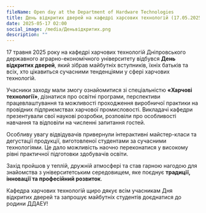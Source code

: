 ```yaml
---
fileName: Open day at the Department of Hardware Technologies
title: День відкритих дверей на кафедрі харсових технологій (17.05.2025 року)
date: 2025-05-17 02:00
social_image: /media/Деньвідкритих.png
description: ""
---
```

17 травня 2025 року на кафедрі харчових технологій Дніпровського державного аграрно-економічного університету відбувся **День відкритих дверей**, який зібрав майбутніх вступників, їхніх батьків та всіх, хто цікавиться сучасними тенденціями у сфері харчових технологій.

Учасники заходу мали змогу ознайомитися зі спеціальністю **«Харчові технології»**, дізнатися про освітні програми, перспективи працевлаштування та можливості проходження виробничої практики на провідних підприємствах харчової промисловості. Викладачі кафедри презентували свої наукові розробки, розповіли про особливості навчання та відповіли на численні запитання гостей.

Особливу увагу відвідувачів привернули інтерактивні майстер-класи та дегустації продукції, виготовленої студентами за сучасними технологіями. Це дало можливість наочно переконатися у високому рівні практичної підготовки здобувачів освіти.

Захід пройшов у теплій, дружній атмосфері та став гарною нагодою для знайомства з університетським середовищем, яке поєднує **традиції, інновації та професійний розвиток**.

Кафедра харчових технологій щиро дякує всім учасникам Дня відкритих дверей та запрошує майбутніх студентів доєднатися до родини ДДАЕУ!